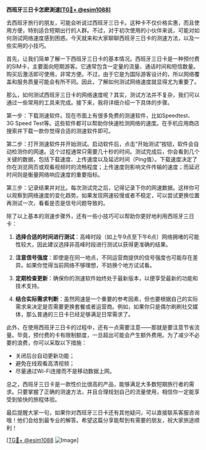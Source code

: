 **西班牙三日卡怎麽測速[[TG💪+ @esim1088](https://t.me/s/esim1088)]**

去西班牙旅行的朋友，可能会听说过西班牙三日卡。这种卡不仅价格实惠，而且使用方便，特别适合短期出行的人群。不过，对于初次使用的小伙伴来说，可能对如何测试网络速度感到困惑。今天就来和大家聊聊西班牙三日卡的测速方法，以及一些实用的小技巧。

首先，让我们简单了解一下西班牙三日卡的基本情况。西班牙三日卡是一种预付费的SIM卡，主要面向短期游客。它通常包含一定量的流量、通话时间和短信数量。购买后激活即可使用，非常方便。不过，由于它是为国际游客设计的，所以网络覆盖和服务质量可能会有所不同。因此，了解如何测试网络速度就显得尤为重要了。

那么，如何测试西班牙三日卡的网络速度呢？其实，测试方法并不复杂，我们可以通过一些常用的工具来完成。接下来，我将详细介绍一下具体的步骤。

第一步：下载测速软件。现在市面上有很多免费的测速软件，比如Speedtest、3G Speed Test等。这些软件都可以帮助你快速检测网络的速度。在手机应用商店搜索并下载一款你觉得合适的测速软件即可。

第二步：打开测速软件并开始测试。启动软件后，点击“开始测试”按钮，软件会自动检测你的网速。这个过程通常只需要几十秒的时间。测试完成后，你会看到几个关键的数据，包括下载速度、上传速度以及延迟时间（Ping值）。下载速度决定了你在浏览网页或观看视频时的流畅程度；上传速度则影响文件传输的速度；而延迟时间则是衡量网络响应速度的重要指标。

第三步：记录结果并对比。每次测试完之后，记得记录下你的网速数据。这样你可以观察到网络速度的变化趋势。如果发现网速较慢或者不稳定，可以尝试更换位置再测试一次，看看是否是信号问题导致的。

除了以上基本的测速步骤外，还有一些小技巧可以帮助你更好地利用西班牙三日卡：

1. **选择合适的时间进行测试**：高峰时段（如上午9点至下午6点）网络拥堵的可能性较大，因此建议选择非高峰时段进行测试以获得更准确的结果。
   
2. **注意信号强度**：即使是在同一地点，不同运营商提供的信号强度也可能存在差异。如果你觉得当前网络不够理想，不妨换个地方试试看。

3. **定期检查更新**：确保你的测速软件始终处于最新版本，以便享受最新的功能和技术支持。

4. **结合实际需求判断**：虽然网速是一个重要的参考因素，但也要根据自己的实际需求来决定是否需要更换套餐或者运营商。例如，如果你只是偶尔刷刷社交媒体，那么普通的三日卡已经足够满足日常需求了。

此外，在使用西班牙三日卡的过程中，还有一点需要注意——那就是要注意节省流量。毕竟，预付费的卡有限制额度，一旦超出可能会产生额外费用。为了减少不必要的浪费，你可以采取以下措施：

- 关闭后台自动更新功能；
- 避免在线观看高清视频；
- 尽量通过Wi-Fi连接而不是移动数据上网。

总之，西班牙三日卡是一款性价比很高的产品，能够满足大多数短期旅行者的需求。只要掌握了正确的测速方法，并且合理规划自己的流量使用，相信你一定能享受到愉快的旅程体验。

最后提醒大家一句，如果你对西班牙三日卡还有其他疑问，可以直接联系客服咨询哦！他们会给到最专业的解答。希望这篇分享能帮到有需要的朋友，祝大家旅途顺利！

[[TG💪+ @esim1088](https://t.me/s/esim1088) ![Image](https://i.postimg.cc/4NQfJmqS/Snipaste-2025-05-13-00-14-12.png)]